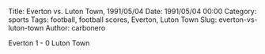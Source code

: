 Title: Everton vs. Luton Town, 1991/05/04
Date: 1991/05/04 00:00
Category: sports
Tags: football, football scores, Everton, Luton Town
Slug: everton-vs-luton-town
Author: carbonero


Everton 1 - 0 Luton Town

